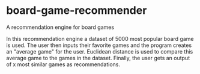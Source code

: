 # board-game-recommender
A recommendation engine for board games

In this recommendation engine a dataset of 5000 most popular board game is used. 
The user then inputs their favorite games and the program creates an "average game"
for the user. Euclidean distance is used to compare this average game to the games 
in the dataset. Finally, the user gets an output of x most similar games as 
recommendations.

